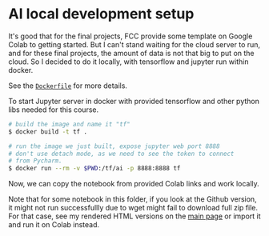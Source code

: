 # AI local development setup

It's good that for the final projects, FCC provide some template on Google Colab
to getting started. But I can't stand waiting for the cloud server to run, and
for these final projects, the amount of data is not that big to put on the
cloud. So I decided to do it locally, with tensorflow and jupyter run within
docker.

See the [`Dockerfile`](./Dockerfile) for more details.

To start Jupyter server in docker with provided tensorflow and other python libs
needed for this course.

```sh
# build the image and name it "tf"
$ docker build -t tf .

# run the image we just built, expose jupyter web port 8888
# don't use detach mode, as we need to see the token to connect
# from Pycharm.
$ docker run --rm -v $PWD:/tf/ai -p 8888:8888 tf
```

Now, we can copy the notebook from provided Colab links and work locally.

Note that for some notebook in this folder, if you look at the Github version,
it might not run successfullly due to wget might fail to download full zip file.
For that case, see my rendered HTML versions on the
[main page](letientai.io/freecodecamp/) or import it and run it on Colab
instead.
